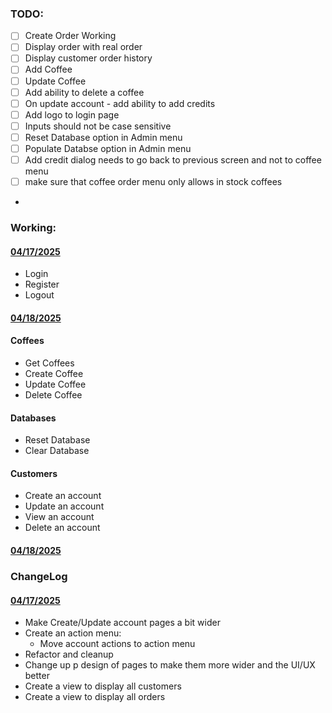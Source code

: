 ### TODO:

- [ ] Create Order Working
- [ ] Display order with real order
- [ ] Display customer order history
- [ ] Add Coffee
- [ ] Update Coffee
- [ ] Add ability to delete a coffee
- [ ] On update account - add ability to add credits
- [ ] Add logo to login page
- [ ] Inputs should not be case sensitive
- [ ] Reset Database option in Admin menu
- [ ] Populate Databse option in Admin menu
- [ ] Add credit dialog needs to go back to previous screen and not to coffee menu
- [ ] make sure that coffee order menu only allows in stock coffees
-

### Working:

#### <u>04/17/2025</u>

- Login
- Register
- Logout

#### <u>04/18/2025</u>

#### Coffees

- Get Coffees
- Create Coffee
- Update Coffee
- Delete Coffee

#### Databases

- Reset Database
- Clear Database

#### Customers

- Create an account
- Update an account
- View an account
- Delete an account

#### <u>04/18/2025</u>

### ChangeLog

#### <u>04/17/2025</u>

- Make Create/Update account pages a bit wider
- Create an action menu:
  - Move account actions to action menu
- Refactor and cleanup
- Change up p design of pages to make them more wider and the UI/UX better
- Create a view to display all customers
- Create a view to display all orders
